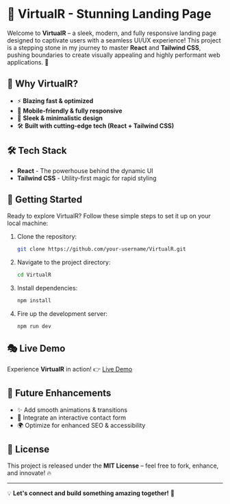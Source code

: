 # 🚀 VirtualR - Stunning Landing Page

Welcome to **VirtualR** – a sleek, modern, and fully responsive landing page designed to captivate users with a seamless UI/UX experience! This project is a stepping stone in my journey to master **React** and **Tailwind CSS**, pushing boundaries to create visually appealing and highly performant web applications. 🌟

## 🌟 Why VirtualR?
- ⚡ **Blazing fast & optimized**
- 📱 **Mobile-friendly & fully responsive**
- 🎨 **Sleek & minimalistic design**
- 🛠️ **Built with cutting-edge tech (React + Tailwind CSS)**

## 🛠 Tech Stack
- **React** - The powerhouse behind the dynamic UI
- **Tailwind CSS** - Utility-first magic for rapid styling

## 🚀 Getting Started
Ready to explore VirtualR? Follow these simple steps to set it up on your local machine:

1. Clone the repository:
   ```bash
   git clone https://github.com/your-username/VirtualR.git
   ```
2. Navigate to the project directory:
   ```bash
   cd VirtualR
   ```
3. Install dependencies:
   ```bash
   npm install
   ```
4. Fire up the development server:
   ```bash
   npm run dev
   ```

## 🎭 Live Demo
Experience **VirtualR** in action! 👉 [Live Demo](#)

## 🔮 Future Enhancements
- ✨ Add smooth animations & transitions
- 📩 Integrate an interactive contact form
- 🌍 Optimize for enhanced SEO & accessibility

## 📜 License
This project is released under the **MIT License** – feel free to fork, enhance, and innovate! 🔥

---
💡 **Let's connect and build something amazing together!** 🚀

